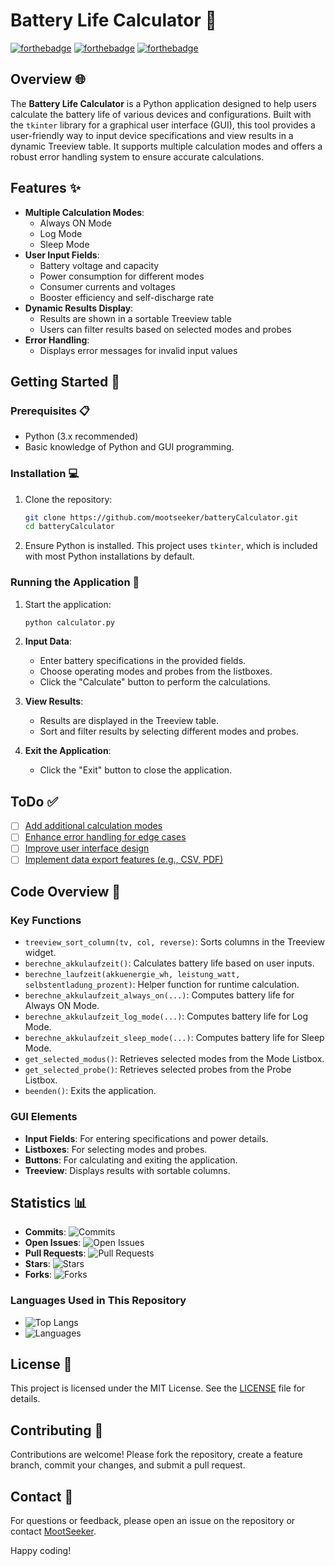 # Battery Life Calculator 🔋

[![forthebadge](https://forthebadge.com/images/badges/powered-by-coffee.svg)](https://forthebadge.com)
[![forthebadge](https://forthebadge.com/images/badges/made-with-python.svg)](https://forthebadge.com)
[![forthebadge](https://forthebadge.com/images/badges/built-with-love.svg)](https://forthebadge.com)

## Overview 🌐

The **Battery Life Calculator** is a Python application designed to help users calculate the battery life of various devices and configurations. Built with the `tkinter` library for a graphical user interface (GUI), this tool provides a user-friendly way to input device specifications and view results in a dynamic Treeview table. It supports multiple calculation modes and offers a robust error handling system to ensure accurate calculations.

## Features ✨

- **Multiple Calculation Modes**:
  - Always ON Mode
  - Log Mode
  - Sleep Mode
- **User Input Fields**:
  - Battery voltage and capacity
  - Power consumption for different modes
  - Consumer currents and voltages
  - Booster efficiency and self-discharge rate
- **Dynamic Results Display**:
  - Results are shown in a sortable Treeview table
  - Users can filter results based on selected modes and probes
- **Error Handling**:
  - Displays error messages for invalid input values

## Getting Started 🚀

### Prerequisites 📋

- Python (3.x recommended)
- Basic knowledge of Python and GUI programming.

### Installation 💻

1. Clone the repository:
    ```bash
    git clone https://github.com/mootseeker/batteryCalculator.git
    cd batteryCalculator
    ```
2. Ensure Python is installed. This project uses `tkinter`, which is included with most Python installations by default.

### Running the Application 🚀

1. Start the application:
    ```bash
    python calculator.py
    ```
2. **Input Data**:
   - Enter battery specifications in the provided fields.
   - Choose operating modes and probes from the listboxes.
   - Click the "Calculate" button to perform the calculations.

3. **View Results**:
   - Results are displayed in the Treeview table.
   - Sort and filter results by selecting different modes and probes.

4. **Exit the Application**:
   - Click the "Exit" button to close the application.

## ToDo ✅

- [ ] [Add additional calculation modes](https://github.com/MootSeeker/batteryCalculator/issues/1)
- [ ] [Enhance error handling for edge cases](https://github.com/MootSeeker/batteryCalculator/issues/2)
- [ ] [Improve user interface design](https://github.com/MootSeeker/batteryCalculator/issues/3)
- [ ] [Implement data export features (e.g., CSV, PDF)](https://github.com/MootSeeker/batteryCalculator/issues/4)

## Code Overview 🧩

### Key Functions

- `treeview_sort_column(tv, col, reverse)`: Sorts columns in the Treeview widget.
- `berechne_akkulaufzeit()`: Calculates battery life based on user inputs.
- `berechne_laufzeit(akkuenergie_wh, leistung_watt, selbstentladung_prozent)`: Helper function for runtime calculation.
- `berechne_akkulaufzeit_always_on(...)`: Computes battery life for Always ON Mode.
- `berechne_akkulaufzeit_log_mode(...)`: Computes battery life for Log Mode.
- `berechne_akkulaufzeit_sleep_mode(...)`: Computes battery life for Sleep Mode.
- `get_selected_modus()`: Retrieves selected modes from the Mode Listbox.
- `get_selected_probe()`: Retrieves selected probes from the Probe Listbox.
- `beenden()`: Exits the application.

### GUI Elements

- **Input Fields**: For entering specifications and power details.
- **Listboxes**: For selecting modes and probes.
- **Buttons**: For calculating and exiting the application.
- **Treeview**: Displays results with sortable columns.

## Statistics 📊

- **Commits**: ![Commits](https://img.shields.io/github/commit-activity/m/MootSeeker/batteryCalculator)
- **Open Issues**: ![Open Issues](https://img.shields.io/github/issues-raw/MootSeeker/batteryCalculator)
- **Pull Requests**: ![Pull Requests](https://img.shields.io/github/issues-pr-raw/MootSeeker/batteryCalculator)
- **Stars**: ![Stars](https://img.shields.io/github/stars/MootSeeker/batteryCalculator)
- **Forks**: ![Forks](https://img.shields.io/github/forks/MootSeeker/batteryCalculator)

### Languages Used in This Repository

- ![Top Langs](https://img.shields.io/github/languages/top/MootSeeker/batteryCalculator)
- ![Languages](https://img.shields.io/github/languages/count/MootSeeker/batteryCalculator)

## License 📜

This project is licensed under the MIT License. See the [LICENSE](LICENSE) file for details.

## Contributing 🤝

Contributions are welcome! Please fork the repository, create a feature branch, commit your changes, and submit a pull request.

## Contact 📧

For questions or feedback, please open an issue on the repository or contact [MootSeeker](https://github.com/MootSeeker).

Happy coding!
